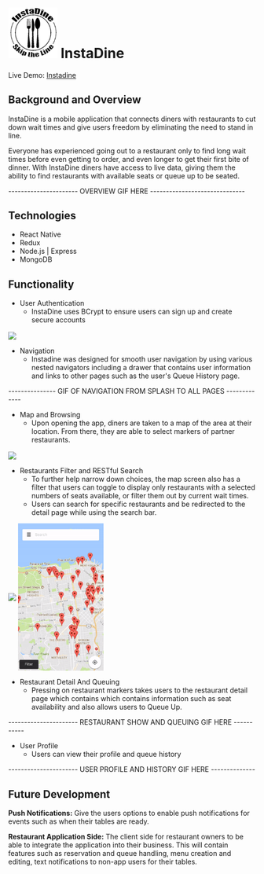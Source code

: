 # <img src="https://github.com/odangitsdjang/InstaDine/blob/master/assets/images/logo_black.png" width="100px"> InstaDine

Live Demo: [Instadine](http://www.instadine.club/)

## Background and Overview

InstaDine is a mobile application that connects diners with restaurants to cut down wait times and give users freedom by eliminating the need to stand in line. 

Everyone has experienced going out to a restaurant only to find long wait times before even getting to order, and even longer to get their first bite of dinner. With InstaDine diners have access to live data, giving them the ability to find restaurants with available seats or queue up to be seated.

---------------------- OVERVIEW GIF HERE ------------------------------

## Technologies
* React Native
* Redux
* Node.js | Express
* MongoDB

## Functionality

* User Authentication 
  * InstaDine uses BCrypt to ensure users can sign up and create secure accounts

<img align="center" src="https://github.com/odangitsdjang/InstaDine/blob/master/docs/demo_page/assets/mp4/gifs/login.gif" height="300px">

* Navigation
  * Instadine was designed for smooth user navigation by using various nested navigators including a drawer that contains user information and links to other pages such as the user's Queue History page.

--------------- GIF OF NAVIGATION FROM SPLASH TO ALL PAGES -------------

* Map and Browsing
  * Upon opening the app, diners are taken to a map of the area at their location. From there, they are able to select markers of partner restaurants.

<img align="center" height="300px" src="https://github.com/odangitsdjang/InstaDine/blob/master/docs/demo_page/assets/mp4/gifs/map.gif">

* Restaurants Filter and RESTful Search
  * To further help narrow down choices, the map screen also has a filter that users can toggle to display only restaurants with a selected numbers of seats available, or filter them out by current wait times. 
  * Users can search for specific restaurants and be redirected to the detail page while using the search bar.

<img align="center" src="https://github.com/odangitsdjang/InstaDine/blob/master/docs/demo_page/assets/mp4/gifs/filter.gif" height="300px"> <img align="center" src="https://github.com/odangitsdjang/InstaDine/blob/master/docs/demo_page/assets/mp4/gifs/search.gif" height="300px">

* Restaurant Detail And Queuing 
  * Pressing on restaurant markers takes users to the restaurant detail page which contains which contains information such as seat availability and also allows users to Queue Up.

---------------------- RESTAURANT SHOW AND QUEUING GIF HERE -----------

* User Profile
  * Users can view their profile and queue history

---------------------- USER PROFILE AND HISTORY GIF HERE --------------

## Future Development

**Push Notifications:**
Give the users options to enable push notifications for events such as when their tables are ready.

**Restaurant Application Side:**
The client side for restaurant owners to be able to integrate the application into their business. This will contain features such as reservation and queue handling, menu creation and editing, text notifications to non-app users for their tables.

